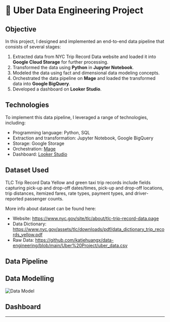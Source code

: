 # 🚗 Uber Data Engineering Project

## Objective

In this project, I designed and implemented an end-to-end data pipeline that consists of several stages:
1. Extracted data from NYC Trip Record Data website and loaded it into **Google Cloud Storage** for further processing.
2. Transformed the data using **Python** in **Jupyter Notebook**.
3. Modeled the data using fact and dimensional data modeling concepts.
4. Orchestrated the data pipeline on **Mage** and loaded the transformed data into **Google BigQuery**.
5. Developed a dashboard on **Looker Studio**.

## Technologies

To implement this data pipeline, I leveraged a range of technologies, including:
- Programming language: Python, SQL
- Extraction and transformation: Jupyter Notebook, Google BigQuery
- Storage: Google Storage
- Orchestration: [Mage](https://www.mage.ai)
- Dashboard: [Looker Studio](https://lookerstudio.google.com)

## Dataset Used

TLC Trip Record Data Yellow and green taxi trip records include fields capturing pick-up and drop-off dates/times, pick-up and drop-off locations, trip distances, itemized fares, rate types, payment types, and driver-reported passenger counts.

More info about dataset can be found here:
- Website: https://www.nyc.gov/site/tlc/about/tlc-trip-record-data.page
- Data Dictionary: https://www.nyc.gov/assets/tlc/downloads/pdf/data_dictionary_trip_records_yellow.pdf
- Raw Data: https://github.com/katiehuangx/data-engineering/blob/main/Uber%20Project/uber_data.csv

## Data Pipeline




## Data Modelling

![Data Model](https://user-images.githubusercontent.com/81607668/236725688-995b6049-26c1-440f-b523-7c6c10d507ba.png)

## Dashboard



***

